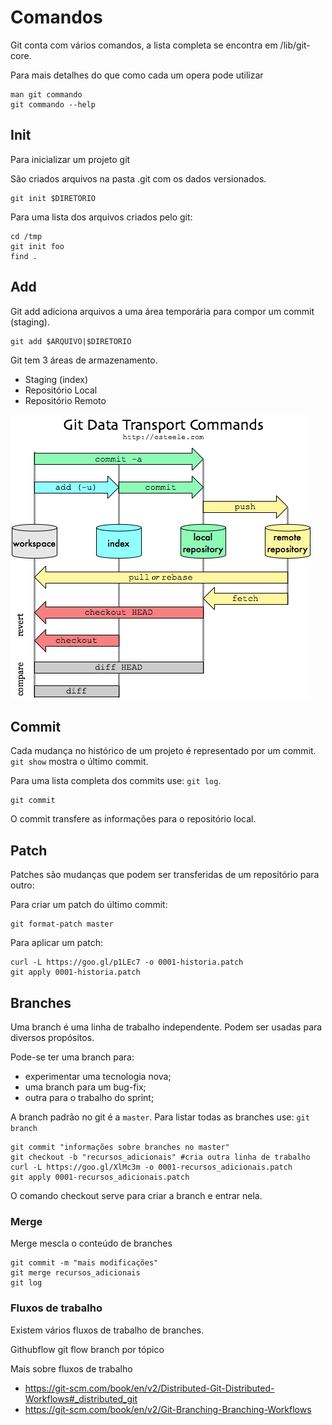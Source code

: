 Comandos
========

Git conta com vários comandos, a lista completa se encontra em
/lib/git-core.

Para mais detalhes do que como cada um opera pode utilizar

```
man git commando
git commando --help

```

Init
----

Para inicializar um projeto git

São criados arquivos na pasta .git com os
dados versionados.

```
git init $DIRETORIO

```

Para uma lista dos arquivos criados pelo git:

```
cd /tmp
git init foo
find .
```

Add
---

Git add adiciona arquivos a uma área temporária
para compor um commit (staging).

```
git add $ARQUIVO|$DIRETORIO
```


Git tem 3 áreas de armazenamento.

 - Staging (index)
 - Repositório Local
 - Repositório Remoto

![Comandos de trasporte e áreas de armazenamento](git-transport.png)

Commit
------

Cada mudança no histórico de um projeto é representado por um
commit. `git show` mostra o  último commit.

Para uma lista completa dos commits use: `git log`.

```
git commit
```

O commit transfere as informações para o repositório local.

Patch
-----

Patches são mudanças que podem ser transferidas de um repositório
para outro:

Para criar um patch do último commit:

```
git format-patch master

```

Para aplicar um patch:

```
curl -L https://goo.gl/p1LEc7 -o 0001-historia.patch
git apply 0001-historia.patch
```

Branches
--------

Uma branch é uma linha de trabalho independente. Podem ser usadas para
diversos propósitos.

Pode-se ter uma branch para:

 - experimentar uma tecnologia nova;
 - uma branch para um bug-fix;
 - outra para o trabalho do sprint;


A branch padrão no git é a `master`. Para listar todas as branches
use: `git branch`


```
git commit "informações sobre branches no master"
git checkout -b "recursos_adicionais" #cria outra linha de trabalho
curl -L https://goo.gl/XlMc3m -o 0001-recursos_adicionais.patch
git apply 0001-recursos_adicionais.patch
```

O comando checkout serve para criar a branch e entrar nela.

### Merge

Merge mescla o conteúdo de branches

```
git commit -m "mais modificações"
git merge recursos_adicionais
git log
```

### Fluxos de trabalho

Existem vários fluxos de trabalho de branches.

Githubflow
git flow
branch por tópico

Mais sobre fluxos de trabalho

 - https://git-scm.com/book/en/v2/Distributed-Git-Distributed-Workflows#_distributed_git
 - https://git-scm.com/book/en/v2/Git-Branching-Branching-Workflows
